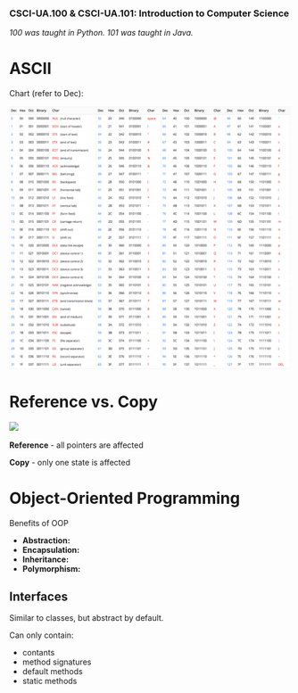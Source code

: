 ### CSCI-UA.100 & CSCI-UA.101: Introduction to Computer Science

_100 was taught in Python. 101 was taught in Java._

# ASCII

Chart (refer to Dec):

![](../img/ascii-chart.png)

# Reference vs. Copy

<img src="https://github.com/kopokopok/cs-notes/blob/master/img/copy-reference.gif" width="400">

__Reference__ - all pointers are affected

__Copy__ - only one state is affected

# Object-Oriented Programming

Benefits of OOP
- __Abstraction:__
- __Encapsulation:__
- __Inheritance:__
- __Polymorphism:__

## Interfaces

<!-- might wanna move this later down the line -->

Similar to classes, but abstract by default.

Can only contain:
- contants
- method signatures
- default methods
- static methods